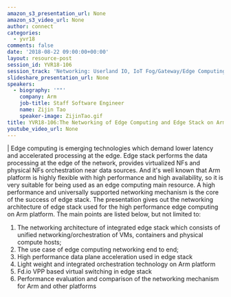 ```yaml
---
amazon_s3_presentation_url: None
amazon_s3_video_url: None
author: connect
categories:
  - yvr18
comments: false
date: '2018-08-22 09:00:00+00:00'
layout: resource-post
session_id: YVR18-106
session_track: 'Networking: Userland IO, IoT Fog/Gateway/Edge Computing'
slideshare_presentation_url: None
speakers:
  - biography: '""'
    company: Arm
    job-title: Staff Software Engineer
    name: Zijin Tao
    speaker-image: ZijinTao.gif
title: YVR18-106:The Networking of Edge Computing and Edge Stack on Arm Platform
youtube_video_url: None
---
```

|
  Edge computing is emerging technologies which demand lower latency and accelerated processing at the edge. Edge stack performs the data processing at the edge of the network, provides virtualized NFs and physical NFs orchestration near data sources. And it's well known that Arm platform is highly flexible with high performance and high availability, so it is very suitable for being used as an edge computing main resource.
  A high performance and universally supported networking mechanism is the core of the success of edge stack. The presentation gives out the networking architecture of edge stack used for the high performance edge computing on Arm platform. The main points are listed below, but not limited to:
  1. The networking architecture of integrated edge stack which consists of unified networking/orchestration of VMs, containers and physical compute hosts;
  2. The use case of edge computing networking end to end;
  3. High performance data plane acceleration used in edge stack
  4. Light weight and integrated orchestration technology on Arm platform
  5. Fd.io VPP based virtual switching in edge stack
  6. Performance evaluation and comparison of the networking mechanism for Arm and other platforms